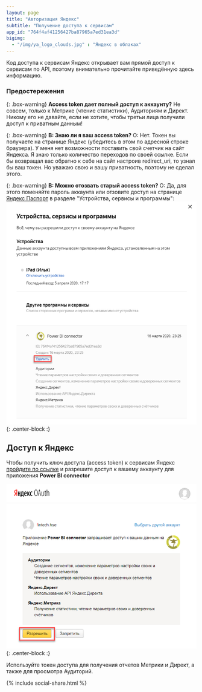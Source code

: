 ```yaml
---
layout: page
title: "Авторизация Яндекс"
subtitle: "Получение доступа к сервисам"
app_id: "764f4af41256427ba87965a7ed31ea3d"
bigimg:
  - "/img/ya_logo_clouds.jpg" : "Яндекс в облаках"
---
```

Код доступа к сервисам Яндекс открывает вам прямой доступ к сервисам по API, поэтому внимательно прочитайте приведённую здесь информацию.

### Предостережения

{: .box-warning}
**Access token дает полный доступ к аккаунту?**
Не совсем, только к Метрике (чтение статистики), Аудиториям и Директ. Никому его не давайте, если не хотите, чтобы третьи лица получили доступ к приватным данным!

{: .box-warning}
**В: Знаю ли я ваш access token?**
О: Нет. Токен вы получаете на странице Яндекс (убедитесь в этом по адресной строке браузера). У меня нет возможности поставить свой счетчик на сайт Яндекса. Я знаю только количество переходов по своей ссылке. Если бы возвращал вас обратно к себе на сайт настроив redirect_uri, то узнал бы ваш токен. Но уважаю свою и вашу приватность, поэтому не сделал этого. 

{: .box-warning}
**В: Можно отозвать старый access token?**
О: Да, для этого поменяйте пароль аккаунта или отзовите доступ на странице <a href="https://passport.yandex.ru/profile" title="Яндекс Паспорт откроется в новом окне" target="_blank">Яндекс Паспорт</a> в разделе "Устройства, сервисы и программы":
![Отзыв доступов Яндекс](https://github.com/meta110/meta110.github.io/blob/master/img/ya_reject_app.png?raw=true){: .center-block :}

## Доступ к Яндекс

Чтобы получить ключ доступа (access token) к сервисам Яндекс <a href="https://oauth.yandex.ru/authorize?response_type=token&client_id={{ page.app_id }}" title="Страница авторизации Яндекс откроется в новом окне" target="_blank">пройдите по ссылке</a> и разрешите доступ к вашему аккаунту для приложения **Power BI connector**

![Предоставление доступов Яндекс](https://github.com/meta110/meta110.github.io/blob/master/img/ya_grant_access.png?raw=true){: .center-block :}

Используйте токен доступа для получения отчетов Метрики и Директ, а также для просмотра Аудиторий.

{% include social-share.html %}